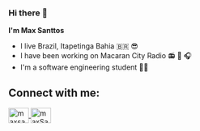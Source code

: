### Hi there 👋

**I'm Max Santtos**

* I live Brazil, Itapetinga Bahia :brazil: :sunglasses:
* I have been working on Macaran City Radio :radio: :microphone: :headphones:
* I'm a software engineering student :man_technologist: 
## Connect with me:
<a href="https://www.linkedin.com/in/maxsuelsanttos/" target="_blank">
<img align="center" alt="maxsanttos-linkedin" height="30" width="40" src="https://cdn.jsdelivr.net/npm/simple-icons@3.0.1/icons/linkedin.svg"style="max-width:100%;">
</a>
<a href="https://www.instagram.com/maxssanttos/" target="_blank">
<img align="center" alt="maxSanttos-instagram" height="30" width="40" src="https://cdn.jsdelivr.net/npm/simple-icons@3.0.1/icons/instagram.svg" style="max-width:100%;">
</a>
<!--
**maxsanttos/maxsanttos** is a ✨ _special_ ✨ repository because its `README.md` (this file) appears on your GitHub profile.


